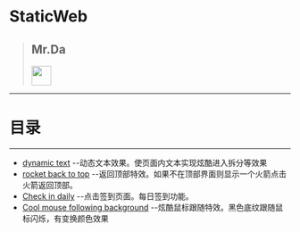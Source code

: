 # StaticWeb

>## **Mr.Da**
><img src="http://i.imgur.com/zinCKRK.png" width="" height="35"/>
>


---

# 目录

---

- <a href="https://github.com/dazhang12138/StaticWeb/tree/master/dynamic%20text">dynamic text</a>  --动态文本效果。使页面内文本实现炫酷进入拆分等效果
- <a href="https://github.com/dazhang12138/StaticWeb/tree/master/rocket%20back%20to%20top">rocket back to top</a> --返回顶部特效。如果不在顶部界面则显示一个火箭点击火箭返回顶部。
- <a href="https://github.com/dazhang12138/StaticWeb/tree/master/Check%20in%20daily">Check in daily</a> --点击签到页面。每日签到功能。
- <a href="https://github.com/dazhang12138/StaticWeb/tree/master/Cool%20mouse%20following%20background">Cool mouse following background</a> --炫酷鼠标跟随特效。黑色底纹跟随鼠标闪烁，有变换颜色效果